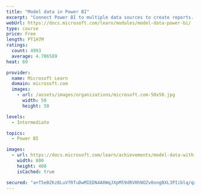 ```yaml
---
title: "Model data in Power BI"
excerpt: "Connect Power BI to multiple data sources to create reports. Define the relationship between your data sources."
webUrl: https://docs.microsoft.com/learn/modules/model-data-power-bi/
type: course
price: Free
length: PT1H7M
ratings:
  count: 4993
  average: 4.706589
heat: 69

provider:
  name: Microsoft Learn
  domain: microsoft.com
  images:
    - url: /assets/images/organizations/microsoft.com-50x50.jpg
      width: 50
      height: 50

levels:
  - Intermediate

topics:
  - Power BI

images:
  - url: https://docs.microsoft.com/learn/achievements/model-data-with-power-bi-desktop-social.png
    width: 800
    height: 400
    isCached: true

secured: "a+T5eBZKz8LuVfRfuDwMIEDN4A0WqJXpM59dRVHhNOZv0ongBXL3PIiblq/qxO38DULD0jOA3d7O/fQkbNz9Zji9EuyXksoLDxbBFpbiozJHteh57jXyklPYuBq7VwXObvuZCiFO21hla7Ml/FCl7ZIVy7F+iEOA1ve0BcSrK7vaGLGC3r7IUouAyWLKvJlBZYB9H5InFrF2nLqz+lC3xcNDifq1QmmTP67oZhE1HNpRwcMnc4ZfdMzBajfcWlXd+/qmFt5kva/PZ1/PeJG80ZfHCC+xYVYrFPIDZySo5higKYf0iZdMtkUFI0Z0S+NLiQjOBeiL0BvdK8O022zIlf40BLvM9rsZSjuWBk/BDH1mEaUWFkGqxrjkXiUIRQviQ0NRF1jP8QxrlN4wU3vGmLAIbUJ+kesEBrXjVgXGJKs=;KvoTP4YOaOEUwLvEQp4Mew=="
---
```


